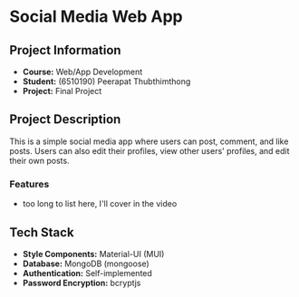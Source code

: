# Social Media Web App

## Project Information
- **Course:** Web/App Development
- **Student:** (6510190) Peerapat Thubthimthong
- **Project:** Final Project

## Project Description
This is a simple social media app where users can post, comment, and like posts. Users can also edit their profiles, view other users' profiles, and edit their own posts.

### Features
- too long to list here, I'll cover in the video

## Tech Stack
- **Style Components:** Material-UI (MUI)
- **Database:** MongoDB (mongoose)
- **Authentication:** Self-implemented
- **Password Encryption:** bcryptjs